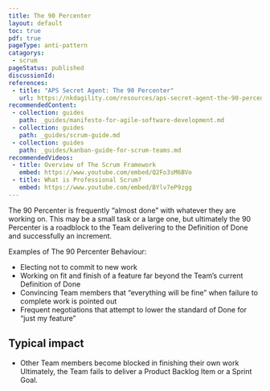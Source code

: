 ```yaml
---
title: The 90 Percenter
layout: default
toc: true
pdf: true
pageType: anti-pattern
catagorys: 
 - scrum
pageStatus: published
discussionId: 
references:
 - title: "APS Secret Agent: The 90 Percenter"
   url: https://nkdagility.com/resources/aps-secret-agent-the-90-percenter/
recommendedContent:
 - collection: guides
   path: _guides/manifesto-for-agile-software-development.md
 - collection: guides
   path: _guides/scrum-guide.md
 - collection: guides
   path: _guides/kanban-guide-for-scrum-teams.md
recommendedVideos:
 - title: Overview of The Scrum Framework
   embed: https://www.youtube.com/embed/Q2Fo3sM6BVo
 - title: What is Professional Scrum?
   embed: https://www.youtube.com/embed/BYlv7eP9zgg
---
```


The 90 Percenter is frequently “almost done” with whatever they are working on. This may be a small task or a large one, but ultimately the 90 Percenter is a roadblock to the Team delivering to the Definition of Done and successfully an increment.

Examples of The 90 Percenter Behaviour:

- Electing not to commit to new work
- Working on fit and finish of a feature far beyond the Team’s current Definition of Done
- Convincing Team members that “everything will be fine” when failure to complete work is pointed out
- Frequent negotiations that attempt to lower the standard of Done for “just my feature”

## Typical impact

- Other Team members become blocked in finishing their own work
Ultimately, the Team fails to deliver a Product Backlog Item or a Sprint Goal.

